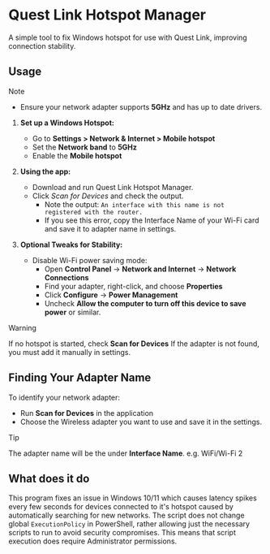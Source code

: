 # Quest Link Hotspot Manager

A simple tool to fix Windows hotspot for use with Quest Link, improving connection stability.

## Usage
> [!NOTE]
> - Ensure your network adapter supports **5GHz** and has up to date drivers.
1. **Set up a Windows Hotspot:**
   - Go to **Settings > Network & Internet > Mobile hotspot**
   - Set the **Network band** to **5GHz**
   - Enable the **Mobile hotspot**

2. **Using the app:**
   - Download and run Quest Link Hotspot Manager.
   - Click *Scan for Devices* and check the output.
       - Note the output: `An interface with this name is not registered with the router.`
       - If you see this error, copy the Interface Name of your Wi-Fi card and save it to adapter name in settings.

3. **Optional Tweaks for Stability:**
   - Disable Wi-Fi power saving mode:
     - Open **Control Panel** → **Network and Internet** → **Network Connections**
     - Find your adapter, right-click, and choose **Properties**
     - Click **Configure** → **Power Management**
     - Uncheck **Allow the computer to turn off this device to save power** or similar.
> [!WARNING]
> If no hotspot is started, check **Scan for Devices**
> If the adapter is not found, you must add it manually in settings.

## Finding Your Adapter Name

To identify your network adapter:

- Run **Scan for Devices** in the application
- Choose the Wireless adapter you want to use and save it in the settings.
> [!TIP]
> The adapter name will be the under **Interface Name**. e.g. WiFi/Wi-Fi 2

## What does it do

This program fixes an issue in Windows 10/11 which causes latency spikes every few seconds 
for devices connected to it's hotspot caused by automatically searching for new networks.
The script does not change global `ExecutionPolicy` in PowerShell, rather allowing just the
necessary scripts to run to avoid security compromises. This means that script execution
does require Administrator permissions.